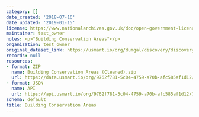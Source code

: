 ```yaml
---
category: []
date_created: '2018-07-16'
date_updated: '2019-01-15'
license: https://www.nationalarchives.gov.uk/doc/open-government-licence/version/3/
maintainer: test_owner
notes: <p>"Building Conservation Areas"</p>
organization: test_owner
original_dataset_link: https://usmart.io/org/dumgal/discovery/discovery-view-detail/9f76f5eb-3744-4470-9d64-19b17aa8e1ca
records: null
resources:
- format: ZIP
  name: Building Conservation Areas (Cleaned).zip
  url: https://data.usmart.io/org/9762f781-5c04-4759-a70b-afc585af1d12/resource?resourceGUID=550e04c6-4e0b-410f-b163-d6803cdbe1ac
- format: JSON
  name: API
  url: https://api.usmart.io/org/9762f781-5c04-4759-a70b-afc585af1d12/710fb75a-4c63-4d05-a4cd-cb7f5dfd752e/1/urql
schema: default
title: Building Conservation Areas
---
```

